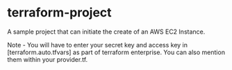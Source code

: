 # terraform-project

A sample project that can initiate the create of an AWS EC2 Instance.

Note - You will have to enter your secret key and access key in [terraform.auto.tfvars] as part of terraform enterprise.
You can also mention them within your provider.tf.
